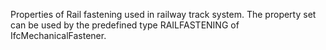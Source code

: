 Properties of Rail fastening used in railway track system. The property set can be used by the predefined type RAILFASTENING  of IfcMechanicalFastener.

